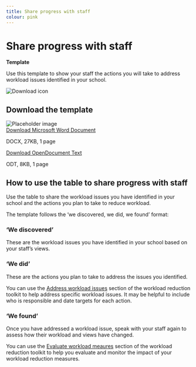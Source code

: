 ```yaml
---
title: Share progress with staff
colour: pink
---
```


# Share progress with staff

<strong class="govuk-tag">Template</strong>

Use this template to show your staff the actions you will take to address
workload issues identified in your school.

<div class="govuk-grid-row dfe-width-container govuk-!-padding-bottom-6">
  <div class="govuk-grid-column-full">
    <div class="info-box">
      <div class="info-box__corner">
        <img src="/assets/images/download-icon.svg" alt="Download icon">
      </div>
      <h2 class="govuk-heading-m">
        Download the template
      </h2>
      <div class="govuk-grid-row info-box__download-content">
        <div class="govuk-grid-column-one-half">
          <img src="/assets/images/preview-placeholder.jpg" alt="Placeholder image" class="dfe-file-preview-image">
        </div>
        <div class="govuk-grid-column-one-half">
           <a class="govuk-link--no-visited-state govuk-body" href="<%= @base_url %>/assets/files/Share progress with staff template.docx">
            Download Microsoft Word Document
          </a>
          <p>
            DOCX, 27KB, 1 page
          </p>
          <a class="govuk-link--no-visited-state govuk-body" href="<%= @base_url %>/assets/files/Share progress with staff template.odt">
            Download OpenDocument Text
          </a>
          <p>
            ODT, 8KB, 1 page
          </p>
        </div>
      </div>
    </div>
  </div>
</div>

## How to use the table to share progress with staff

Use the table to share the workload issues you have identified in your school
and the actions you plan to take to reduce workload.

The template follows the ‘we discovered, we did, we found’ format:

### ‘We discovered’

These are the workload issues you have identified in your school based on your
staff’s views.

### ‘We did’

These are the actions you plan to take to address the issues you identified.

You can use the [Address workload issues](/workload-reduction-toolkit/address-workload-issues/)
section of the workload reduction toolkit to help address specific workload
issues. It may be helpful to include who is responsible and date targets for
each action.

### ‘We found’

Once you have addressed a workload issue, speak with your staff again to assess
how their workload and views have changed.

You can use the [Evaluate workload meaures](/workload-reduction-toolkit/evaluate-workload-measures/)
section of the workload reduction toolkit to help you evaluate and monitor the
impact of your workload reduction measures.
